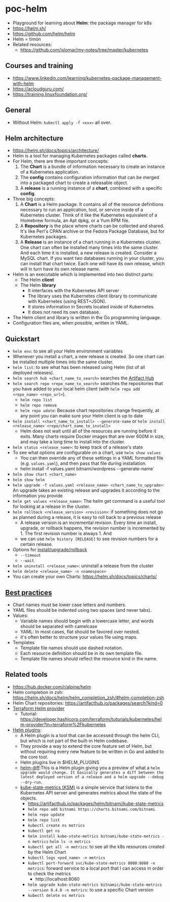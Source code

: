 # poc-helm
- Playground for learning about **Helm**: the package manager for k8s
- https://helm.sh/
- https://github.com/helm/helm
- Helm = timón
- Related resources:
  - https://github.com/islomar/my-notes/tree/master/kubernetes

## Courses and training
- https://www.linkedin.com/learning/kubernetes-package-management-with-helm
- https://acloudguru.com/
- https://training.linuxfoundation.org/

## General
- Without Helm: `kubectl apply -f <xxx>` all over.

## Helm architecture
- https://helm.sh/docs/topics/architecture/
- Helm is a tool for managing Kubernetes packages called **charts**.
- For Helm, there are three important concepts:
  1. The **Chart** is a bundle of information necessary to create an instance of a Kubernetes application.
  2. The **config** contains configuration information that can be merged into a packaged chart to create a releasable object.
  3. A **release** is a running instance of a **chart**, combined with a specific **config**.
- Three big concepts:
  1. A **Chart** is a Helm package. It contains all of the resource definitions necessary to run an application, tool, or service inside of a Kubernetes cluster. Think of it like the Kubernetes equivalent of a Homebrew formula, an Apt dpkg, or a Yum RPM file.
  2. A **Repository** is the place where charts can be collected and shared. It's like Perl's CPAN archive or the Fedora Package Database, but for Kubernetes packages.
  3. A **Release** is an instance of a chart running in a Kubernetes cluster. One chart can often be installed many times into the same cluster. And each time it is installed, a new release is created. Consider a MySQL chart. If you want two databases running in your cluster, you can install that chart twice. Each one will have its own release, which will in turn have its own release name.
- Helm is an executable which is implemented into two distinct parts:
  - The Helm **client**
  - The Helm **library**
    - It interfaces with the Kubernetes API server
    - The library uses the Kubernetes client library to communicate with Kubernetes (using REST+JSON).
    - It stores information in Secrets located inside of Kubernetes. 
    - It does not need its own database.
- The Helm client and library is written in the Go programming language.
- Configuration files are, when possible, written in YAML.

## Quickstart
- `helm env`: to see all your Helm environment variables
- Whenever you install a chart, a new release is created. So one chart can be installed multiple times into the same cluster.
- `helm list`: to see what has been released using Helm (list of all deployed releases).
- `helm search hub <chart_name_to_search>` searches the [Artifact Hub](https://artifacthub.io/packages/search?kind=0)
- `helm search repo <repo_name_to_search>` searches the repositories that you have added to your local helm client (with `helm repo add <repo_name> <repo_url>`).
  - `helm repo list`
  - `helm repo remove`
  - `helm repo udate`: Because chart repositories change frequently, at any point you can make sure your Helm client is up to date
- `helm install <chart_name_to_install> --generate-name` or `helm install <release_name> <repo/chart_name_to_install>`
  - Helm does not wait until all of the resources are running before it exits. Many charts require Docker images that are over 600M in size, and may take a long time to install into the cluster.
- `helm status <release_name>`: to keep track of a release's state
- To see what options are configurable on a chart, use `helm show values`
  - You can then override any of these settings in a YAML formatted file (e.g. `values.yaml`), and then pass that file during installation.
  - helm install -f values.yaml bitnami/wordpress --generate-name`
- `helm show chart <chart_name>`
- `helm show helm`
- `helm upgrade -f values.yaml <release_name> <chart_name_to_upgrade>`: An upgrade takes an existing release and upgrades it according to the information you provide
- `helm get values <release_name>`: The helm get command is a useful tool for looking at a release in the cluster.
- `helm rollback <release_version> <revision>`: if something does not go as planned during a release, it is easy to roll back to a previous release
  - A release version is an incremental revision. Every time an install, upgrade, or rollback happens, the revision number is incremented by 1. The first revision number is always 1. And 
  - we can use `helm history [RELEASE]` to see revision numbers for a certain release.
- Options for [install/upgrade/rollback](https://helm.sh/docs/intro/using_helm/#helpful-options-for-installupgraderollback)
  - `--timeout`
  - `--wait`
- `helm uninstall <release_name>`: uninstall a release from the cluster
- `helm delete <release_name> -n <namespace>`
- You can create your own Charts: https://helm.sh/docs/topics/charts/

## [Best practices](https://helm.sh/docs/chart_best_practices)
- Chart names must be lower case letters and numbers.
- YAML files should be indented using two spaces (and never tabs).
- Values:
  - Variable names should begin with a lowercase letter, and words should be separated with camelcase
  - YAML: In most cases, flat should be favored over nested.
  - it's often better to structure your values file using maps.
- Templates
  - Template file names should use dashed notation.
  - Each resource definition should be in its own template file.
  - Template file names should reflect the resource kind in the name.

## Related tools
- https://hub.docker.com/r/alpine/helm
- Helm completion in zsh: https://helm.sh/docs/helm/helm_completion_zsh/#helm-completion-zsh
- Helm Chart repositories: https://artifacthub.io/packages/search?kind=0
- [Terraform Helm provider](https://registry.terraform.io/providers/hashicorp/helm/latest/docs)
  - Tutorial: https://developer.hashicorp.com/terraform/tutorials/kubernetes/helm-provider?in=terraform%2Fkubernetes
- [Helm plugins](https://helm.sh/docs/topics/plugins/): 
  - A Helm plugin is a tool that can be accessed through the helm CLI, but which is not part of the built-in Helm codebase.
  - They provide a way to extend the core feature set of Helm, but without requiring every new feature to be written in Go and added to the core tool.
  - Helm plugins live in $HELM_PLUGINS
  - [helm-diff](https://github.com/databus23/helm-diff):This is a Helm plugin giving you a preview of what a `helm upgrade would change. It basically generates a diff between the latest deployed version of a release and a helm upgrade --debug --dry-run`.
  - [kube-state-metrics (KSM)](https://github.com/kubernetes/kube-state-metrics) is a simple service that listens to the Kubernetes API server and generates metrics about the state of the objects.
    - https://artifacthub.io/packages/helm/bitnami/kube-state-metrics
    - `helm repo add bitnami https://charts.bitnami.com/bitnami`
    - `helm repo update`
    - `helm repo list`
    - `kubectl create ns metrics`
    - `kubectl get ns`
    - `helm install kube-state-metrics bitnami/kube-state-metrics -n metrics`
    `helm ls -n metrics`
    - `kubectl get all -n metrics`: to see all the k8s resources created by the Helm Chart
    - `kubectl logs <pod_name> -n metrics`
    - `kubectl port-forward svc/kube-state-metrics 8080:8080 -n metrics`: forward service to a local port that I can access in order to check the metrics
      - http://localhost:8080
    - `helm upgrade kube-state-metrics bitnamic/kube-state-metrics --version 0.4.0 -n metrics`: to use a specific Chart version
    - `kubectl delete ns metrics`